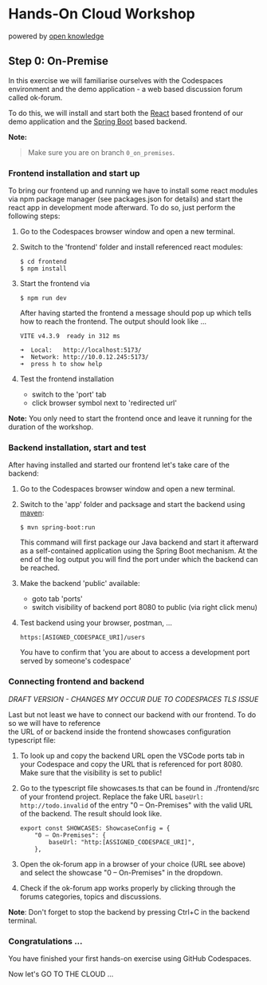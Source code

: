 # Hands-On Cloud Workshop
powered by [open knowledge](https://www.openknowledge.de)

## Step 0: On-Premise

In this exercise we will familiarise ourselves with the Codespaces environment and 
the demo application - a web based discussion forum called ok-forum.  

To do this, we will install and start both the [React](https://react.dev) based frontend of our demo application 
and the [Spring Boot](https://spring.io/projects/spring-boot) based backend.

**Note:**
> Make sure you are on branch `0_on_premises`.

### Frontend installation and start up

To bring our frontend up and running we have to install some react modules via npm package manager 
(see packages.json for details) and start the react app in development mode afterward. To do so, just 
perform the following steps: 

1. Go to the Codespaces browser window and open a new terminal.
2. Switch to the 'frontend' folder and install referenced react modules: 

    ```
    $ cd frontend
    $ npm install
    ```

3. Start the frontend via
   
    ```
    $ npm run dev
    ```

    After having started the frontend a message should pop up which tells how to reach the frontend. 
The output should look like ... 

    ```
    VITE v4.3.9  ready in 312 ms
    
    ➜  Local:   http://localhost:5173/
    ➜  Network: http://10.0.12.245:5173/
    ➜  press h to show help
    ```

4. Test the frontend installation 
   - switch to the 'port' tab
   - click browser symbol next to 'redirected url'

**Note:**
You only need to start the frontend once and leave it running for the duration of the workshop. 

### Backend installation, start and test

After having installed and started our frontend let's take care of the backend: 

1. Go to the Codespaces browser window and open a new terminal.
2. Switch to the 'app' folder and packsage and start the backend using [maven](https://maven.apache.org):

    ```
    $ mvn spring-boot:run
    ```
   
    This command will first package our Java backend and start it afterward as a self-contained application 
using the Spring Boot mechanism. At the end of the log output you will find the port under which the backend can 
be reached. 

3. Make the backend 'public' available: 
   - goto tab 'ports'
   - switch visibility of backend port 8080 to public (via right click menu) 
4. Test backend using your browser, postman, ...  

    ```
    https:[ASIGNED_CODESPACE_URI]/users
    ```
    You have to confirm that 'you are about to access a development port served by someone's codespace'

### Connecting frontend and backend

_DRAFT VERSION - CHANGES MY OCCUR DUE TO CODESPACES TLS ISSUE_

Last but not least we have to connect our backend with our frontend. To do so we will have to reference  
the URL of or backend inside the frontend showcases configuration typescript file: 

1. To look up and copy the backend URL open the VSCode ports tab in your Codespace and 
copy the URL that is referenced for port 8080. Make sure that the visibility is set to public!

2. Go to the typescript file showcases.ts that can be found in ./frontend/src of your frontend 
project. Replace the fake URL `baseUrl: http://todo.invalid` of the entry "0 – On-Premises" with 
the valid URL of the backend. The result should look like.   

    ```
    export const SHOWCASES: ShowcaseConfig = {
        "0 – On-Premises": {
            baseUrl: "http:[ASSIGNED_CODESPACE_URI]",
        },
    ```
3. Open the ok-forum app in a browser of your choice (URL see above) and select the showcase "0 – On-Premises" 
in the dropdown. 

4. Check if the ok-forum app works properly by clicking through the forums categories, topics and 
discussions. 

**Note**: Don't forget to stop the backend by pressing Ctrl+C in the backend terminal.

### Congratulations ...  

You have finished your first hands-on exercise using GitHub Codespaces.

Now let's GO TO THE CLOUD ...
